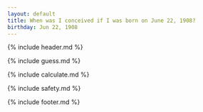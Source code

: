 ```yaml
---
layout: default
title: When was I conceived if I was born on June 22, 1908?
birthday: Jun 22, 1908
---
```


{% include header.md %}

{% include guess.md %}

{% include calculate.md %}

{% include safety.md %}

{% include footer.md %}



